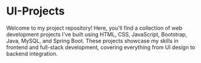 # UI-Projects
Welcome to my project repository! Here, you'll find a collection of web development projects I've built using HTML, CSS, JavaScript, Bootstrap, Java, MySQL, and Spring Boot. These projects showcase my skills in frontend and full-stack development, covering everything from UI design to backend integration.
